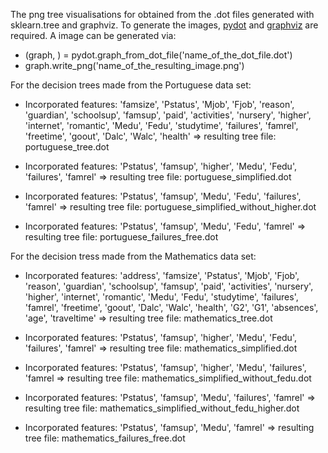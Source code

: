 The png tree visualisations for obtained from the .dot files generated with sklearn.tree and graphviz.
To generate the images, [pydot](https://anaconda.org/anaconda/pydot) and [graphviz](https://anaconda.org/anaconda/graphviz) are required. A image can be generated via:
- (graph, ) = pydot.graph_from_dot_file('name_of_the_dot_file.dot')
- graph.write_png('name_of_the_resulting_image.png')


For the decision trees made from the Portuguese data set:

- Incorporated features: 'famsize', 'Pstatus', 'Mjob', 'Fjob', 'reason', 'guardian', 'schoolsup', 'famsup', 'paid', 'activities', 'nursery', 'higher', 'internet', 'romantic', 'Medu', 'Fedu', 'studytime', 'failures', 'famrel', 'freetime', 'goout', 'Dalc', 'Walc', 'health' => resulting tree file: portuguese_tree.dot
                                    
- Incorporated features: 'Pstatus', 'famsup', 'higher', 'Medu', 'Fedu', 'failures', 'famrel' => resulting tree file: portuguese_simplified.dot

- Incorporated features: 'Pstatus', 'famsup', 'Medu', 'Fedu', 'failures', 'famrel' => resulting tree file: portuguese_simplified_without_higher.dot

- Incorporated features: 'Pstatus', 'famsup', 'Medu', 'Fedu', 'famrel' => resulting tree file: portuguese_failures_free.dot


For the decision tress made from the Mathematics data set:

- Incorporated features: 'address', 'famsize', 'Pstatus', 'Mjob', 'Fjob', 'reason', 'guardian', 'schoolsup', 'famsup', 'paid', 'activities', 'nursery', 'higher', 'internet', 'romantic', 'Medu', 'Fedu', 'studytime', 'failures', 'famrel', 'freetime', 'goout', 'Dalc', 'Walc', 'health', 'G2', 'G1', 'absences', 'age', 'traveltime' => resulting tree file: mathematics_tree.dot
                                    
- Incorporated features: 'Pstatus', 'famsup', 'higher', 'Medu', 'Fedu', 'failures', 'famrel' => resulting tree file: mathematics_simplified.dot

- Incorporated features: 'Pstatus', 'famsup', 'higher', 'Medu', 'failures', 'famrel => resulting tree file: mathematics_simplified_without_fedu.dot

- Incorporated features: 'Pstatus', 'famsup', 'Medu', 'failures', 'famrel' => resulting tree file: mathematics_simplified_without_fedu_higher.dot

- Incorporated features: 'Pstatus', 'famsup', 'Medu', 'famrel' => resulting tree file: mathematics_failures_free.dot
